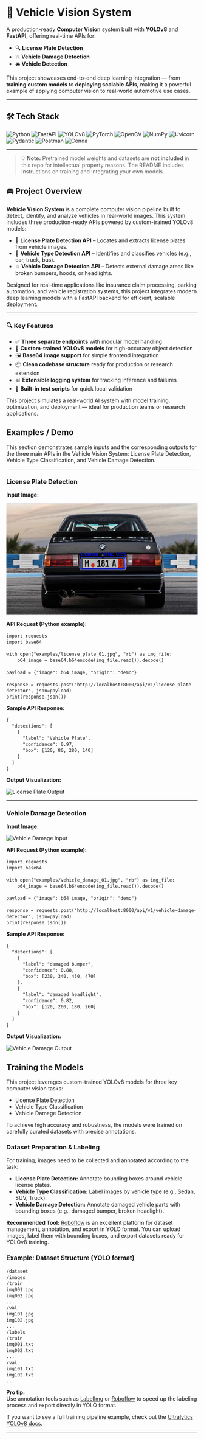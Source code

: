 # 🚗 Vehicle Vision System

A production-ready **Computer Vision** system built with **YOLOv8** and **FastAPI**, offering real-time APIs for:

- 🔍 **License Plate Detection**
- 💥 **Vehicle Damage Detection**
- 🚘 **Vehicle Detection**

This project showcases end-to-end deep learning integration — from **training custom models** to **deploying scalable APIs**, making it a powerful example of applying computer vision to real-world automotive use cases.

---

## 🛠️ Tech Stack

![Python](https://img.shields.io/badge/Python-3.11-blue?logo=python&logoColor=white)
![FastAPI](https://img.shields.io/badge/FastAPI-Backend-009688?logo=fastapi&logoColor=white)
![YOLOv8](https://img.shields.io/badge/YOLOv8-Ultralytics-FB9F3C?logo=yolo&logoColor=white)
![PyTorch](https://img.shields.io/badge/PyTorch-Model%20Inference-EE4C2C?logo=pytorch&logoColor=white)
![OpenCV](https://img.shields.io/badge/OpenCV-Image%20Processing-5C3EE8?logo=opencv&logoColor=white)
![NumPy](https://img.shields.io/badge/NumPy-Data%20Handling-013243?logo=numpy&logoColor=white)
![Uvicorn](https://img.shields.io/badge/Uvicorn-ASGI%20Server-111111?logo=uvicorn&logoColor=white)
![Pydantic](https://img.shields.io/badge/Pydantic-Validation-6A1B9A?logo=pydantic&logoColor=white)
![Postman](https://img.shields.io/badge/Postman-Tested%20APIs-FF6C37?logo=postman&logoColor=white)
![Conda](https://img.shields.io/badge/Conda-Environment-44A833?logo=anaconda&logoColor=white)

---

> 💡 **Note:** Pretrained model weights and datasets are **not included** in this repo for intellectual property reasons. The README includes instructions on training and integrating your own models.


## 🚘 Project Overview

**Vehicle Vision System** is a complete computer vision pipeline built to detect, identify, and analyze vehicles in real-world images. This system includes three production-ready APIs powered by custom-trained YOLOv8 models:

- 📛 **License Plate Detection API** – Locates and extracts license plates from vehicle images.
- 🚗 **Vehicle Type Detection API** – Identifies and classifies vehicles (e.g., car, truck, bus).
- 💥 **Vehicle Damage Detection API** – Detects external damage areas like broken bumpers, hoods, or headlights.

Designed for real-time applications like insurance claim processing, parking automation, and vehicle registration systems, this project integrates modern deep learning models with a FastAPI backend for efficient, scalable deployment.

---

### 🔍 Key Features

- ✅ **Three separate endpoints** with modular model handling
- 🧠 **Custom-trained YOLOv8 models** for high-accuracy object detection
- 🖼️ **Base64 image support** for simple frontend integration
- 📦 **Clean codebase structure** ready for production or research extension
- 📊 **Extensible logging system** for tracking inference and failures
- 🧪 **Built-in test scripts** for quick local validation

This project simulates a real-world AI system with model training, optimization, and deployment — ideal for production teams or research applications.


## Examples / Demo

This section demonstrates sample inputs and the corresponding outputs for the three main APIs in the Vehicle Vision System: License Plate Detection, Vehicle Type Classification, and Vehicle Damage Detection.

---

### License Plate Detection

**Input Image:**

![License Plate Input](examples/vehicle_licence_plate_detection_example.png)

**API Request (Python example):**

    import requests
    import base64

    with open("examples/license_plate_01.jpg", "rb") as img_file:
        b64_image = base64.b64encode(img_file.read()).decode()

    payload = {"image": b64_image, "origin": "demo"}

    response = requests.post("http://localhost:8000/api/v1/license-plate-detector", json=payload)
    print(response.json())

**Sample API Response:**

    {
      "detections": [
        {
          "label": "Vehicle Plate",
          "confidence": 0.97,
          "box": [120, 80, 280, 140]
        }
      ]
    }

**Output Visualization:**

![License Plate Output](examples/vehicle_detection_example.png)

---

### Vehicle Damage Detection

**Input Image:**

![Vehicle Damage Input](examples/vehicle_damage_01.jpg)

**API Request (Python example):**

    import requests
    import base64

    with open("examples/vehicle_damage_01.jpg", "rb") as img_file:
        b64_image = base64.b64encode(img_file.read()).decode()

    payload = {"image": b64_image, "origin": "demo"}

    response = requests.post("http://localhost:8000/api/v1/vehicle-damage-detector", json=payload)
    print(response.json())

**Sample API Response:**

    {
      "detections": [
        {
          "label": "damaged bumper",
          "confidence": 0.88,
          "box": [230, 340, 450, 470]
        },
        {
          "label": "damaged headlight",
          "confidence": 0.82,
          "box": [120, 200, 180, 260]
        }
      ]
    }

**Output Visualization:**

![Vehicle Damage Output](examples/vehicle_damage_detection_example.png)


## Training the Models

This project leverages custom-trained YOLOv8 models for three key computer vision tasks:

- License Plate Detection
- Vehicle Type Classification
- Vehicle Damage Detection

To achieve high accuracy and robustness, the models were trained on carefully curated datasets with precise annotations.

### Dataset Preparation & Labeling

For training, images need to be collected and annotated according to the task:

- **License Plate Detection:** Annotate bounding boxes around vehicle license plates.
- **Vehicle Type Classification:** Label images by vehicle type (e.g., Sedan, SUV, Truck).
- **Vehicle Damage Detection:** Annotate damaged vehicle parts with bounding boxes (e.g., damaged bumper, broken headlight).

**Recommended Tool:** [Roboflow](https://roboflow.com/) is an excellent platform for dataset management, annotation, and export in YOLO format. You can upload images, label them with bounding boxes, and export datasets ready for YOLOv8 training.

### Example: Dataset Structure (YOLO format)

```
/dataset
/images
/train
img001.jpg
img002.jpg
...
/val
img101.jpg
img102.jpg
...
/labels
/train
img001.txt
img002.txt
...
/val
img101.txt
img102.txt
...
```
**Pro tip:**  
Use annotation tools such as [LabelImg](https://github.com/tzutalin/labelImg) or [Roboflow](https://roboflow.com/) to speed up the labeling process and export directly in YOLO format.

If you want to see a full training pipeline example, check out the [Ultralytics YOLOv8 docs](https://docs.ultralytics.com/).

---